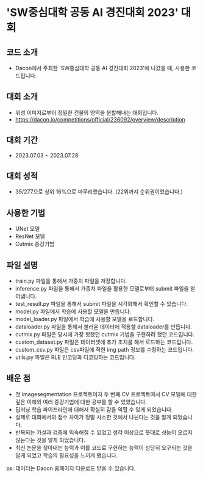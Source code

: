 # 'SW중심대학 공동 AI 경진대회 2023' 대회

## 코드 소개
- Dacon에서 주최한 'SW중심대학 공동 AI 경진대회 2023'에 나갔을 때, 사용한 코드입니다.

## 대회 소개
- 위성 이미지로부터 정밀한 건물의 영역을 분할해내는 대회입니다.
- https://dacon.io/competitions/official/236092/overview/description

## 대회 기간
-  2023.07.03 ~ 2023.07.28

## 대회 성적
- 35/277으로 상위 16%으로 마무리했습니다. (22위까지 순위권이었습니다.)

## 사용한 기법
- UNet 모델
- ResNet 모델
- Cutmix 증강기법

## 파일 설명
- train.py 파일을 통해서 가중치 파일을 저장합니다.
- inference.py 파일을 통해서 가중치 파일을 활용한 모델로부터 submit 파일을 얻어냅니다.
- test_result.py 파일을 통해서 submit 파일을 시각화해서 확인할 수 있습니다.
- model.py 파일에서 학습에 사용할 모델을 만듭니다.
- model_loader.py 파일에서 학습에 사용할 모델을 로드합니다.
- dataloader.py 파일을 통해서 불러온 데이터에 적용할 dataloader를 만듭니다.
- cutmix.py 파일은 당시에 가장 핫했던 cutmix 기법을 구현하려 했던 코드입니다.
- custom_dataset.py 파일은 데이터셋에 추가 조치를 해서 로드하는 코드입니다.
- custom_csv.py 파일은 csv파일에 적힌 img path 정보를 수정하는 코드입니다.
- utils.py 파일은 RLE 인코딩과 디코딩하는 코드입니다.

## 배운 점
- 첫 imagesegmentation 프로젝트이자 두 번째 CV 프로젝트여서 CV 모델에 대한 깊은 이해와 여러 증강기법에 대한 공부를 할 수 있었습니다.
- 딥러닝 학습 파이프라인에 대해서 확실히 감을 익힐 수 있게 되었습니다.
- 실제로 대회에서의 점수 차이가 정말 사소한 것에서 나뉜다는 것을 알게 되었습니다.
- 반복되는 가설과 검증에 익숙해질 수 있었고 생각 이상으로 뜻대로 성능이 오르지 않는다는 것을 알게 되었습니다.
- 최신 논문을 찾아내는 능력과 이를 코드로 구현하는 능력이 상당히 요구되는 것을 알게 되었고 학습의 필요성을 느끼게 됐습니다.

ps: 데이터는 Dacon 홈페이지 다운로드 받을 수 있습니다.
